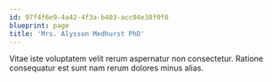 ```yaml
---
id: 97f4f6e9-4a42-4f3a-b403-acc04e38f0f0
blueprint: page
title: 'Mrs. Alysson Medhurst PhD'
---
```

Vitae iste voluptatem velit rerum aspernatur non consectetur. Ratione consequatur est sunt nam rerum dolores minus alias.